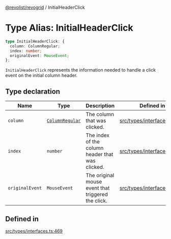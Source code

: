 [@revolist/revogrid](README.md) / InitialHeaderClick

# Type Alias: InitialHeaderClick

```ts
type InitialHeaderClick: {
  column: ColumnRegular;
  index: number;
  originalEvent: MouseEvent;
};
```

`InitialHeaderClick` represents the information needed to handle a click
event on the initial column header.

## Type declaration

| Name | Type | Description | Defined in |
| ------ | ------ | ------ | ------ |
| `column` | [`ColumnRegular`](Interface.ColumnRegular.md) | The column that was clicked. | [src/types/interfaces.ts:481](https://github.com/revolist/revogrid/blob/479ecce95b25b0761395add7477e34a6fe066174/src/types/interfaces.ts#L481) |
| `index` | `number` | The index of the column header that was clicked. | [src/types/interfaces.ts:473](https://github.com/revolist/revogrid/blob/479ecce95b25b0761395add7477e34a6fe066174/src/types/interfaces.ts#L473) |
| `originalEvent` | `MouseEvent` | The original mouse event that triggered the click. | [src/types/interfaces.ts:477](https://github.com/revolist/revogrid/blob/479ecce95b25b0761395add7477e34a6fe066174/src/types/interfaces.ts#L477) |

## Defined in

[src/types/interfaces.ts:469](https://github.com/revolist/revogrid/blob/479ecce95b25b0761395add7477e34a6fe066174/src/types/interfaces.ts#L469)
